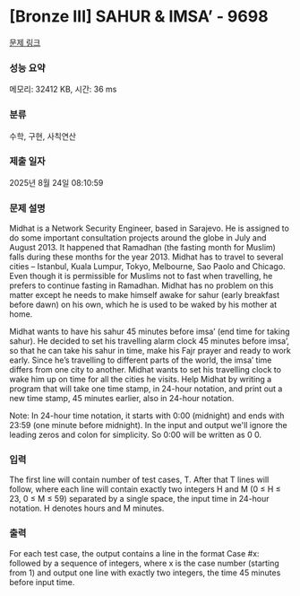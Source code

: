 # [Bronze III] SAHUR & IMSA’ - 9698 

[문제 링크](https://www.acmicpc.net/problem/9698) 

### 성능 요약

메모리: 32412 KB, 시간: 36 ms

### 분류

수학, 구현, 사칙연산

### 제출 일자

2025년 8월 24일 08:10:59

### 문제 설명

<p>Midhat is a Network Security Engineer, based in Sarajevo. He is assigned to do some important consultation projects around the globe in July and August 2013. It happened that Ramadhan (the fasting month for Muslim) falls during these months for the year 2013. Midhat has to travel to several cities – Istanbul, Kuala Lumpur, Tokyo, Melbourne, Sao Paolo and Chicago. Even though it is permissible for Muslims not to fast when travelling, he prefers to continue fasting in Ramadhan. Midhat has no problem on this matter except he needs to make himself awake for sahur (early breakfast before dawn) on his own, which he is used to be waked by his mother at home.</p>

<p>Midhat wants to have his sahur 45 minutes before imsa’ (end time for taking sahur). He decided to set his travelling alarm clock 45 minutes before imsa’, so that he can take his sahur in time, make his Fajr prayer and ready to work early. Since he’s travelling to different parts of the world, the imsa’ time differs from one city to another. Midhat wants to set his travelling clock to wake him up on time for all the cities he visits. Help Midhat by writing a program that will take one time stamp, in 24-hour notation, and print out a new time stamp, 45 minutes earlier, also in 24-hour notation.</p>

<p>Note: In 24-hour time notation, it starts with 0:00 (midnight) and ends with 23:59 (one minute before midnight). In the input and output we'll ignore the leading zeros and colon for simplicity. So 0:00 will be written as 0 0.</p>

### 입력 

 <p>The first line will contain number of test cases, T. After that T lines will follow, where each line will contain exactly two integers H and M (0 ≤ H ≤ 23, 0 ≤ M ≤ 59) separated by a single space, the input time in 24-hour notation. H denotes hours and M minutes.</p>

### 출력 

 <p>For each test case, the output contains a line in the format Case #x: followed by a sequence of integers, where x is the case number (starting from 1) and output one line with exactly two integers, the time 45 minutes before input time.</p>

